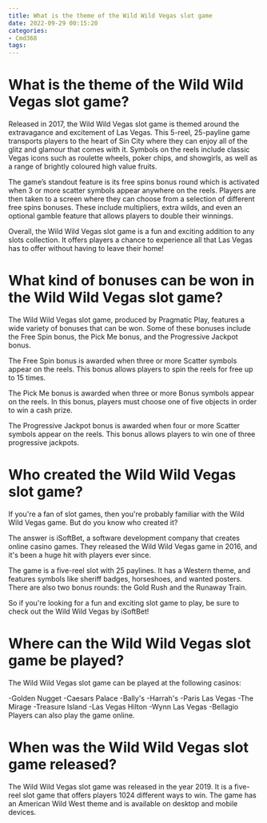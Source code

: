 ```yaml
---
title: What is the theme of the Wild Wild Vegas slot game
date: 2022-09-29 00:15:20
categories:
- Cmd368
tags:
---
```



#  What is the theme of the Wild Wild Vegas slot game?

Released in 2017, the Wild Wild Vegas slot game is themed around the extravagance and excitement of Las Vegas. This 5-reel, 25-payline game transports players to the heart of Sin City where they can enjoy all of the glitz and glamour that comes with it. Symbols on the reels include classic Vegas icons such as roulette wheels, poker chips, and showgirls, as well as a range of brightly coloured high value fruits.

The game’s standout feature is its free spins bonus round which is activated when 3 or more scatter symbols appear anywhere on the reels. Players are then taken to a screen where they can choose from a selection of different free spins bonuses. These include multipliers, extra wilds, and even an optional gamble feature that allows players to double their winnings.

Overall, the Wild Wild Vegas slot game is a fun and exciting addition to any slots collection. It offers players a chance to experience all that Las Vegas has to offer without having to leave their home!

#  What kind of bonuses can be won in the Wild Wild Vegas slot game?

The Wild Wild Vegas slot game, produced by Pragmatic Play, features a wide variety of bonuses that can be won. Some of these bonuses include the Free Spin bonus, the Pick Me bonus, and the Progressive Jackpot bonus.

The Free Spin bonus is awarded when three or more Scatter symbols appear on the reels. This bonus allows players to spin the reels for free up to 15 times.

The Pick Me bonus is awarded when three or more Bonus symbols appear on the reels. In this bonus, players must choose one of five objects in order to win a cash prize.

The Progressive Jackpot bonus is awarded when four or more Scatter symbols appear on the reels. This bonus allows players to win one of three progressive jackpots.

#  Who created the Wild Wild Vegas slot game?

If you're a fan of slot games, then you're probably familiar with the Wild Wild Vegas game. But do you know who created it?

The answer is iSoftBet, a software development company that creates online casino games. They released the Wild Wild Vegas game in 2016, and it's been a huge hit with players ever since.

The game is a five-reel slot with 25 paylines. It has a Western theme, and features symbols like sheriff badges, horseshoes, and wanted posters. There are also two bonus rounds: the Gold Rush and the Runaway Train.

So if you're looking for a fun and exciting slot game to play, be sure to check out the Wild Wild Vegas by iSoftBet!

#  Where can the Wild Wild Vegas slot game be played?

The Wild Wild Vegas slot game can be played at the following casinos:

-Golden Nugget
-Caesars Palace
-Bally's
-Harrah's
-Paris Las Vegas
-The Mirage
-Treasure Island
-Las Vegas Hilton
-Wynn Las Vegas 
-Bellagio  
Players can also play the game online.

#  When was the Wild Wild Vegas slot game released?

The Wild Wild Vegas slot game was released in the year 2019. It is a five-reel slot game that offers players 1024 different ways to win. The game has an American Wild West theme and is available on desktop and mobile devices.